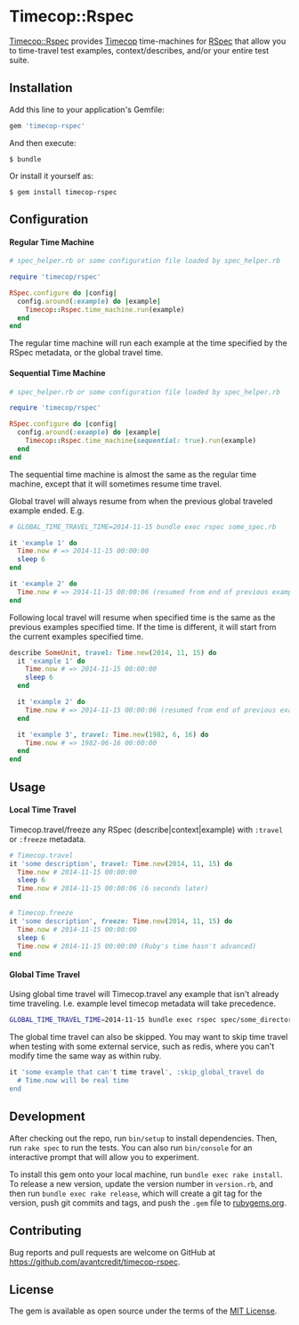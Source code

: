 # Timecop::Rspec

[Timecop::Rspec](https://github.com/avantcredit/timecop-rspec) provides [Timecop](https://github.com/travisjeffery/timecop) time-machines for [RSpec](https://github.com/rspec/rspec) that allow you to time-travel test examples, context/describes, and/or your entire test suite.

## Installation

Add this line to your application's Gemfile:

```ruby
gem 'timecop-rspec'
```

And then execute:

    $ bundle

Or install it yourself as:

    $ gem install timecop-rspec

## Configuration

#### Regular Time Machine

```ruby
# spec_helper.rb or some configuration file loaded by spec_helper.rb

require 'timecop/rspec'

RSpec.configure do |config|
  config.around(:example) do |example|
    Timecop::Rspec.time_machine.run(example)
  end
end
```

The regular time machine will run each example at the time specified by the
RSpec metadata, or the global travel time.

#### Sequential Time Machine

```ruby
# spec_helper.rb or some configuration file loaded by spec_helper.rb

require 'timecop/rspec'

RSpec.configure do |config|
  config.around(:example) do |example|
    Timecop::Rspec.time_machine(sequential: true).run(example)
  end
end
```

The sequential time machine is almost the same as the regular time machine,
except that it will sometimes resume time travel.

Global travel will always resume from when the previous global traveled
example ended. E.g.
```ruby
# GLOBAL_TIME_TRAVEL_TIME=2014-11-15 bundle exec rspec some_spec.rb

it 'example 1' do
  Time.now # => 2014-11-15 00:00:00
  sleep 6
end

it 'example 2' do
  Time.now # => 2014-11-15 00:00:06 (resumed from end of previous example)
end
```

Following local travel will resume when specified time is the same as the
previous examples specified time. If the time is different, it will
start from the current examples specified time.
```ruby
describe SomeUnit, travel: Time.new(2014, 11, 15) do
  it 'example 1' do
    Time.now # => 2014-11-15 00:00:00
    sleep 6
  end

  it 'example 2' do
    Time.now # => 2014-11-15 00:00:06 (resumed from end of previous example)
  end

  it 'example 3', travel: Time.new(1982, 6, 16) do
    Time.now # => 1982-06-16 00:00:00
  end
end
```


## Usage

#### Local Time Travel

Timecop.travel/freeze any RSpec (describe|context|example) with
`:travel` or `:freeze` metadata.

```ruby
# Timecop.travel
it 'some description', travel: Time.new(2014, 11, 15) do
  Time.now # 2014-11-15 00:00:00
  sleep 6
  Time.now # 2014-11-15 00:00:06 (6 seconds later)
end

# Timecop.freeze
it 'some description', freeze: Time.new(2014, 11, 15) do
  Time.now # 2014-11-15 00:00:00
  sleep 6
  Time.now # 2014-11-15 00:00:00 (Ruby's time hasn't advanced)
end
```

#### Global Time Travel

Using global time travel will Timecop.travel any example that isn't
already time traveling. I.e. example level timecop metadata will take
precedence.

```sh
GLOBAL_TIME_TRAVEL_TIME=2014-11-15 bundle exec rspec spec/some_directory/
```

The global time travel can also be skipped. You may want to skip
time travel when testing with some external service, such as redis,
where you can't modify time the same way as within ruby.

```ruby
it 'some example that can't time travel', :skip_global_travel do
  # Time.now will be real time
end
```

## Development

After checking out the repo, run `bin/setup` to install dependencies. Then, run `rake spec` to run the tests. You can also run `bin/console` for an interactive prompt that will allow you to experiment.

To install this gem onto your local machine, run `bundle exec rake install`. To release a new version, update the version number in `version.rb`, and then run `bundle exec rake release`, which will create a git tag for the version, push git commits and tags, and push the `.gem` file to [rubygems.org](https://rubygems.org).

## Contributing

Bug reports and pull requests are welcome on GitHub at https://github.com/avantcredit/timecop-rspec.

## License

The gem is available as open source under the terms of the [MIT License](http://opensource.org/licenses/MIT).

